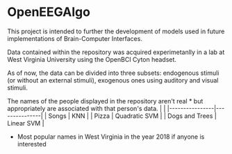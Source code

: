 # OpenEEGAlgo
This project is intended to further the development of models used in future implementations of Brain-Computer
Interfaces.

Data contained within the repository was acquired experimetanlly in a lab at West Virginia University using the OpenBCI
Cyton headset. 

As of now, the data can be divided into three subsets: endogenous stimuli (or without an external stimuli), exogenous
ones using auditory and visual stimuli. 

The names of the people displayed in the repository aren't real * but appropriately are associated with that person's
data.
|                                |
|----------------|---------------|
| Songs          | KNN           |
| Pizza          | Quadratic SVM |
| Dogs and Trees | Linear SVM    |

* Most popular names in West Virginia in the year 2018 if anyone is interested
